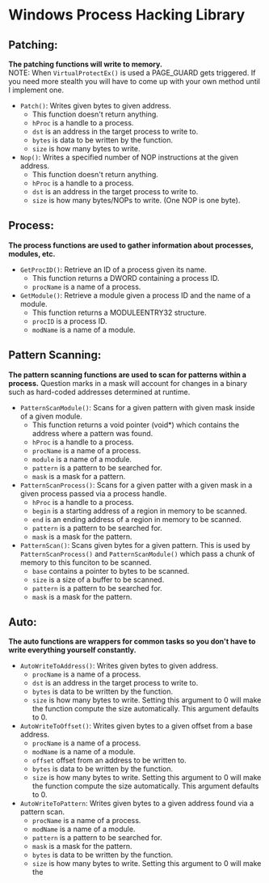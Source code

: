# Windows Process Hacking Library

## Patching: 
**The patching functions will write to memory.**  
NOTE: When `VirtualProtectEx()` is used a PAGE_GUARD gets triggered. If you need more stealth you will have to come up with your own method until I implement one.
* `Patch()`: Writes given bytes to given address.
  * This function doesn't return anything.
  * `hProc` is a handle to a process.
  * `dst` is an address in the target process to write to.
  * `bytes` is data to be written by the function.
  * `size` is how many bytes to write.
* `Nop()`: Writes a specified number of NOP instructions at the given address. 
  * This function doesn't return anything.
  * `hProc` is a handle to a process.
  * `dst` is an address in the target process to write to.
  * `size` is how many bytes/NOPs to write. (One NOP is one byte).

## Process:
**The process functions are used to gather information about processes, modules, etc.**  
* `GetProcID()`: Retrieve an ID of a process given its name.
  * This function returns a DWORD containing a process ID.
  * `procName` is a name of a process.
* `GetModule()`: Retrieve a module given a process ID and the name of a module.
  * This function returns a MODULEENTRY32 structure.
  * `procID` is a process ID.
  * `modName` is a name of a module.

## Pattern Scanning:
**The pattern scanning functions are used to scan for patterns within a process.**
Question marks in a mask will account for changes in a binary such as hard-coded addresses determined at runtime.  
* `PatternScanModule()`: Scans for a given pattern with given mask inside of a given module.
  * This function returns a void pointer (void*) which contains the address where a pattern was found. 
  * `hProc` is a handle to a process.
  * `procName` is a name of a process.
  * `module` is a name of a module.
  * `pattern` is a pattern to be searched for.
  * `mask` is a mask for a pattern.
* `PatternScanProcess()`: Scans for a given patter with a given mask in a given process passed via a process handle.
  * `hProc` is a handle to a process.
  * `begin` is a starting address of a region in memory to be scanned.
  * `end` is an ending address of a region in memory to be scanned.
  * `pattern` is a pattern to be searched for.
  * `mask` is a mask for the pattern.
* `PatternScan()`: Scans given bytes for a given pattern. This is used by `PatternScanProcess()` and `PatternScanModule()` which pass a chunk of memory to this funciton to be scanned.
  * `base` contains a pointer to bytes to be scanned.
  * `size` is a size of a buffer to be scanned.
  * `pattern` is a pattern to be searched for.
  * `mask` is a mask for the pattern.

## Auto:
**The auto functions are wrappers for common tasks so you don't have to write everything yourself constantly.**
* `AutoWriteToAddress()`: Writes given bytes to given address. 
  * `procName` is a name of a process.
  * `dst` is an address in the target process to write to.
  * `bytes` is data to be written by the function.
  * `size` is how many bytes to write. Setting this argument to 0 will make the function compute the size automatically. This argument defaults to 0.
* `AutoWriteToOffset()`: Writes given bytes to a given offset from a base address.
  * `procName` is a name of a process.
  * `modName` is a name of a module.
  * `offset` offset from an address to be written to.
  * `bytes` is data to be written by the function.
  * `size` is how many bytes to write. Setting this argument to 0 will make the function compute the size automatically. This argument defaults to 0.
* `AutoWriteToPattern`: Writes given bytes to a given address found via a pattern scan.
  * `procName` is a name of a process.
  * `modName` is a name of a module.
  * `pattern` is a pattern to be searched for.
  * `mask` is a mask for the pattern.
  * `bytes` is data to be written by the function.
  * `size` is how many bytes to write. Setting this argument to 0 will make the 